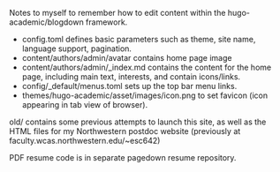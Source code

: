 Notes to myself to remember how to edit content within the hugo-academic/blogdown framework.

 - config.toml defines basic parameters such as theme, site name, language support, pagination.
 - content/authors/admin/avatar contains home page image
 - content/authors/admin/_index.md contains the content for the home page, including main text, interests, and contain icons/links.
 - config/_default/menus.toml sets up the top bar menu links.
 - themes/hugo-academic/asset/images/icon.png to set favicon (icon appearing in tab view of browser).

old/ contains some previous attempts to launch this site, as well as the HTML files for my Northwestern postdoc website (previously at faculty.wcas.northwestern.edu/~esc642)
 
PDF resume code is in separate pagedown resume repository.


